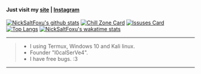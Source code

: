 
#### Just visit my [site](https://nicksaltfoxu.ml) | [Instagram](https://l0calserve4.ml)
[![NickSaltFoxu's github stats](https://github-readme-stats.vercel.app/api?username=BlueBerrySans365&show_icons=true&theme=tokyonight&custom_title=NickSaltFoxu)](https://github.com/BlueBerrySans365)
[![Chill Zone Card](https://github-readme-stats.vercel.app/api/pin/?username=BlueBerrySans365&repo=chill-zone-DRPC&theme=tokyonight)](https://github.com/BlueBerrySans365/chill-zone-DRPC)
[![Issuses Card](https://github-readme-stats.vercel.app/api/pin/?username=BlueBerrySans365&repo=ns-issuses-repo&theme=tokyonight)](https://github.com/BlueBerrySans365/ns-issuses-repo)
[![Top Langs](https://github-readme-stats.vercel.app/api/top-langs/?username=BlueBerrySans365&theme=tokyonight)](https://github.com/BlueBerrySans365)
[![NickSaltFoxu's wakatime stats](https://github-readme-stats.vercel.app/api/wakatime/?username=BlueBerrySans365&theme=tokyonight)](https://github.com/BlueBerrySans365)


<!--![offline](assets/images/IMG_20200929_100440.jpg)-->
------------------------------------------------------------------------------------------
> * I using Termux, Windows 10 and Kali linux. 
> * Founder "l0calSerVe4". 
> * I have free bugs. :3 
------------------------------------------------------------------------------------------
<!--
**BlueBerrySans365/BlueBerrySans365** is a ✨ _special_ ✨ repository because its `README.md` (this file) appears on your GitHub profile.

Here are some ideas to get you started:

- 🔭 I’m currently working on ...
- 🌱 I’m currently learning ...
- 👯 I’m looking to collaborate on ...
- 🤔 I’m looking for help with ...
- 💬 Ask me about ...
- 📫 How to reach me: ...
- 😄 Pronouns: ...
- ⚡ Fun fact: ...
-->

